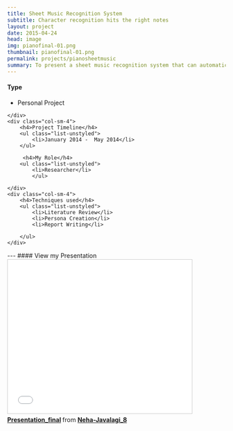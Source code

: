 ```yaml
---
title: Sheet Music Recognition System 
subtitle: Character recognition hits the right notes
layout: project
date: 2015-04-24
head: image
img: pianofinal-01.png
thumbnail: pianofinal-01.png
permalink: projects/pianosheetmusic
summary: To present a sheet music recognition system that can automatically recognize and perform the musical score with a simulated piano on iOS devices in the form of an application.
---
```

<div class = "row">
	<div class="col-sm-4" >
		<h4>Type</h4>
		<ul class="list-unstyled">
			<li>Personal Project</li>
		</ul>

	
	</div>
	<div class="col-sm-4">
		<h4>Project Timeline</h4>
		<ul class="list-unstyled">
			<li>January 2014 -  May 2014</li>
		</ul>

		 <h4>My Role</h4>
		<ul class="list-unstyled">
			<li>Researcher</li>
			</ul>

	</div>
	<div class="col-sm-4">
		<h4>Techniques used</h4>
		<ul class="list-unstyled">
			<li>Literature Review</li>
			<li>Persona Creation</li>
			<li>Report Writing</li>
			
		</ul>
	</div>
</div>
---
#### View my Presentation
<iframe src="//www.slideshare.net/slideshow/embed_code/key/1tsueMtpZL7bgy" width="425" height="355" frameborder="0" marginwidth="0" marginheight="0" scrolling="no" style="border:1px solid #CCC; border-width:1px; margin-bottom:5px; max-width: 100%;" allowfullscreen> </iframe> <div style="margin-bottom:5px"> <strong> <a href="//www.slideshare.net/Neha-Javalagi_8/presentationfinal-65480107" title="Presentation_final" target="_blank">Presentation_final</a> </strong> from <strong><a target="_blank" href="//www.slideshare.net/Neha-Javalagi_8">Neha-Javalagi_8</a></strong> </div>
